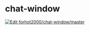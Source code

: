# chat-window

[![Edit forhot2000/chat-window/master](https://codesandbox.io/static/img/play-codesandbox.svg)](https://codesandbox.io/p/github/forhot2000/chat-window/master?import=true&embed=1&file=%2Findex.html)
